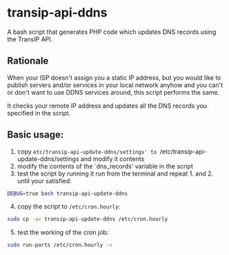 # transip-api-ddns

A bash script that generates PHP code which updates DNS records using
the TransIP API.

## Rationale

When your ISP doesn't assign you a static IP address, but you would
like to publish servers and/or services in your local network anyhow
and you can't or don't want to use DDNS services around, this script
performs the same.

It checks your remote IP address and updates all the DNS records you
specified in the script.

## Basic usage:

1. copy `etc/transip-api-update-ddns/settings' to
    `/etc/transip-api-update-ddns/settings and modify it contents
2. modify the contents of the `dns_records' variable in the script
3. test the script by running it run from the terminal
   and repeat 1. and 2. until your satisfied:
```bash
DEBUG=true bash transip-api-update-ddns
```
4. copy the script to `/etc/cron.hourly`:
```bash
sudo cp -av transip-api-update-ddns /etc/cron.hourly
```
5. test the working of the cron job:
```bash
sudo run-parts /etc/cron.hourly -v
```

